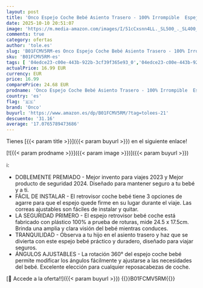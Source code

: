 ```yaml
---
layout: post
title: 'Onco Espejo Coche Bebé Asiento Trasero - 100% Irrompible  Espejo Bebé Coche  Ajuste Universal  Rotación de 360°  Resistente a Las Sacudidas'
date: 2025-10-10 20:51:07
image: 'https://m.media-amazon.com/images/I/51cCxsnn4LL._SL500_._SL400_.jpg'
comments: true
category: ofertas
author: 'tole.es'
slug: 'B01FCMV5RM-es Onco Espejo Coche Bebé Asiento Trasero - 100% Irrompible...'
sku: 'B01FCMV5RM-es'
tags: [ '04edce23-c00e-443b-922b-3cf39f365e93_0','04edce23-c00e-443b-922b-3cf39f365e93_9501','Accesorios para sillas de coche','Arborist Merchandising Root','Bebé','Espejos para asientos traseros','Lista de Nacimiento - Ahorra','Lista de Nacimiento - Ahorra 10%','Self Service','Sillas de coche y accesorios','Special Features Stores','bebé','onco','🇪🇸', ]
actualPrice: 16.99 EUR
currency: EUR
price: 16.99
comparePrice: 24.68 EUR
prodname: 'Onco Espejo Coche Bebé Asiento Trasero - 100% Irrompible  Espejo Bebé Coche  Ajuste Universal  Rotación de 360°  Resistente a Las Sacudidas'
country: 'es'
flag: '🇪🇸'
brand: 'Onco'
buyurl: 'https://www.amazon.es/dp/B01FCMV5RM/?tag=tolees-21'
descuento: '31.16'
average: '17.0765789473686'
---
```


Tienes [{{< param title >}}]({{< param buyurl >}}) en el siguiente enlace!

[![{{< param prodname >}}]({{< param image >}})]({{< param buyurl >}})

ℹ️:

- DOBLEMENTE PREMIADO - Mejor invento para viajes 2023 y Mejor producto de seguridad 2024. Diseñado para mantener seguro a tu bebé y a ti.
- FÁCIL DE INSTALAR - El retrovisor coche bebé tiene 3 opciones de agarre para que el espejo quede firme en su lugar durante el viaje. Las correas ajustables son fáciles de instalar y quitar.
- LA SEGURIDAD PRIMERO - El espejo retrovisor bebé coche está fabricado con plástico 100% a prueba de roturas, mide 24.5 x 17.5cm. Brinda una amplia y clara visión del bebé mientras conduces.
- TRANQUILIDAD - Observa a tu hijo en el asiento trasero y haz que se divierta con este espejo bebé práctico y duradero, diseñado para viajar seguros.
- ÁNGULOS AJUSTABLES - La rotación 360° del espejo coche bebé permite modificar los ángulos fácilmente y ajustarse a las necesidades del bebé. Excelente elección para cualquier reposacabezas de coche.

[🛒 Accede a la oferta!!]({{< param buyurl >}})
{{<world>}}B01FCMV5RM{{</world>}}
